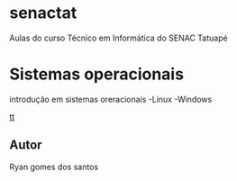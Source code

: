 # senactat
Aulas do curso Técnico em Informática do SENAC Tatuapé

# Sistemas operacionais
introdução em sistemas oreracionais
-Linux
-Windows


[tt]([https://github.com/ryangsantos/scratch/blob/main/assets/icones/certificado%20online%20ryan.jpg](https://www.scurra.com.br/blog/wp-content/uploads/2015/09/linux-windows-hosting.png)https://www.scurra.com.br/blog/wp-content/uploads/2015/09/linux-windows-hosting.png)
## Autor
Ryan gomes dos santos
